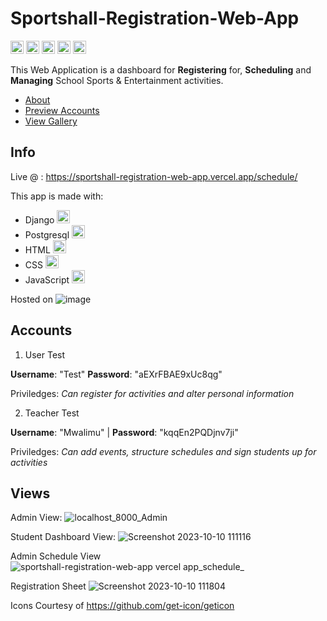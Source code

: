 # Sportshall-Registration-Web-App 
<a href="https://www.djangoproject.com/" title="Django"><img src="https://github.com/get-icon/geticon/raw/master/icons/django.svg" alt="Django" width="21px" height="21px"></a>
<a href="https://www.w3.org/TR/html5/" title="HTML5"><img src="https://github.com/get-icon/geticon/raw/master/icons/html-5.svg" alt="HTML5" width="21px" height="21px"></a>
<a href="https://www.w3.org/TR/CSS/" title="CSS3"><img src="https://github.com/get-icon/geticon/raw/master/icons/css-3.svg" alt="CSS3" width="21px" height="21px"></a>
<a href="https://developer.mozilla.org/en-US/docs/Web/JavaScript" title="JavaScript"><img src="https://github.com/get-icon/geticon/raw/master/icons/javascript.svg" alt="JavaScript" width="21px" height="21px"></a>
<a href="https://www.postgresql.org/" title="PostgreSQL"><img src="https://github.com/get-icon/geticon/raw/master/icons/postgresql.svg" alt="PostgreSQL" width="21px" height="21px"></a>

This Web Application is a dashboard for **Registering** for, **Scheduling** and **Managing** School Sports & Entertainment activities.
 * [About](#Info)
 * [Preview Accounts](#Accounts)
 * [View Gallery](#Views)

## Info
Live @ : https://sportshall-registration-web-app.vercel.app/schedule/

This app is made with:
 * Django <a href="https://www.djangoproject.com/" title="Django"><img src="https://github.com/get-icon/geticon/raw/master/icons/django.svg" alt="Django" width="21px" height="21px"></a>
 * Postgresql <a href="https://www.postgresql.org/" title="PostgreSQL"><img src="https://github.com/get-icon/geticon/raw/master/icons/postgresql.svg" alt="PostgreSQL" width="21px" height="21px"></a>
 * HTML <a href="https://www.w3.org/TR/html5/" title="HTML5"><img src="https://github.com/get-icon/geticon/raw/master/icons/html-5.svg" alt="HTML5" width="21px" height="21px"></a>
 * CSS <a href="https://www.w3.org/TR/CSS/" title="CSS3"><img src="https://github.com/get-icon/geticon/raw/master/icons/css-3.svg" alt="CSS3" width="21px" height="21px"></a>
 * JavaScript <a href="https://developer.mozilla.org/en-US/docs/Web/JavaScript" title="JavaScript"><img src="https://github.com/get-icon/geticon/raw/master/icons/javascript.svg" alt="JavaScript" width="21px" height="21px"></a>

Hosted on ![image](https://img.shields.io/badge/Vercel-000000?style=for-the-badge&logo=vercel&logoColor=white)
## Accounts
1. User Test

**Username**: "Test" **Password**: "aEXrFBAE9xUc8qg"

Priviledges: _Can register for activities and alter personal information_

2. Teacher Test

**Username**: "Mwalimu" | **Password**: "kqqEn2PQDjnv7ji"

Priviledges: _Can add events, structure schedules and sign students up for activities_


## Views

Admin View:
![localhost_8000_Admin](https://github.com/Jasiri-w/Sportshall-Registration-Web-App/assets/6060064/6307a9f8-09da-4f5f-86a1-2da93257bab4)

Student Dashboard View:
![Screenshot 2023-10-10 111116](https://github.com/Jasiri-w/Sportshall-Registration-Web-App/assets/6060064/814d9006-5447-4f08-ab5f-762b5eb3ea3c)

Admin Schedule View
![sportshall-registration-web-app vercel app_schedule_](https://github.com/Jasiri-w/Sportshall-Registration-Web-App/assets/6060064/948b6f45-86e6-497f-b162-1b68f97a7924)

Registration Sheet
![Screenshot 2023-10-10 111804](https://github.com/Jasiri-w/Sportshall-Registration-Web-App/assets/6060064/5887b64c-79e5-426e-afd6-92cf13438afa)


Icons Courtesy of https://github.com/get-icon/geticon

